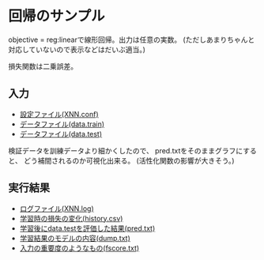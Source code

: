 回帰のサンプル
==============

objective = reg:linearで線形回帰。出力は任意の実数。
(ただしあまりちゃんと対応していないので表示などはだいぶ適当。)

損失関数は二乗誤差。


入力
----

- [設定ファイル(XNN.conf)](XNN.conf)
- [データファイル(data.train)](data.train)
- [データファイル(data.test)](data.test)

検証データを訓練データより細かくしたので、
pred.txtをそのままグラフにすると、
どう補間されるのか可視化出来る。
(活性化関数の影響が大きそう。)


実行結果
--------

- [ログファイル(XNN.log)](XNN.log)
- [学習時の損失の変化(history.csv)](history.csv)
- [学習後にdata.testを評価した結果(pred.txt)](pred.txt)
- [学習結果のモデルの内容(dump.txt)](dump.txt)
- [入力の重要度のようなもの(fscore.txt)](fscore.txt)

